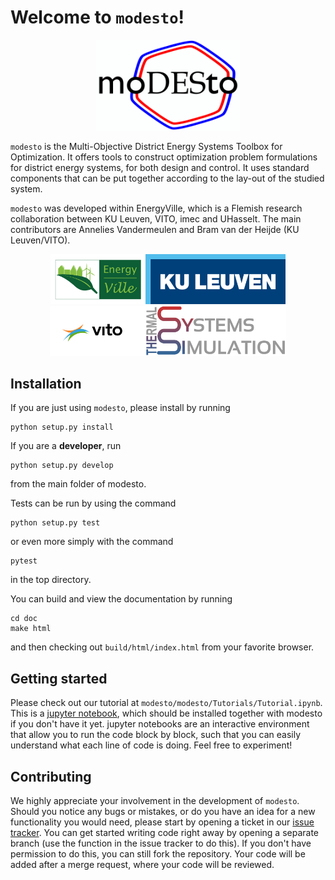 # Welcome to ``modesto``!
<p align="center">
  <img src="misc/Logo/modesto.png" width= "230px">
</p>

``modesto`` is the Multi-Objective District Energy Systems Toolbox for Optimization.
It offers tools to construct optimization problem formulations for district energy systems,
for both design and control.
It uses standard components that can be put together according to the lay-out
of the studied system.

``modesto`` was developed within EnergyVille, which is a Flemish research
collaboration between KU Leuven, VITO, imec and UHasselt.
The main contributors are Annelies Vandermeulen and Bram van der Heijde
(KU Leuven/VITO).

<p align="center">
  <img src="misc/imgs/energyville.png" height= "80px"><img src="misc/imgs/kuleuven.png" height= "80px"><img src="misc/imgs/vito.png" height= "80px"><img src="misc/imgs/thesysi.png" height= "80px">
</p>

## Installation

If you are just using ``modesto``, please install by running
```commandline
python setup.py install
```

If you are a **developer**, run
```commandline
python setup.py develop
```
from the main folder of modesto.

Tests can be run by using the command
```commandline
python setup.py test
```
or even more simply with the command
```commandline
pytest
```
in the top directory.

You can build and view the documentation by running
```commandline
cd doc
make html
```
and then checking out ``build/html/index.html`` from your favorite browser.

## Getting started
Please check out our tutorial at ``modesto/modesto/Tutorials/Tutorial.ipynb``. This is a [jupyter notebook](http://jupyter.org/install), which should be installed together with modesto if you don't have it yet. jupyter notebooks are an interactive environment that allow you to run the code block by block, such that you can easily understand what each line of code is doing. Feel free to experiment!

## Contributing
We highly appreciate your involvement in the development of ``modesto``. Should you notice any bugs or mistakes, or do you have an idea for a new functionality you would need, please start by opening a ticket in our [issue tracker](https://gitlab.mech.kuleuven.be/u0111619/modesto/issues). You can get started writing code right away by opening a separate branch (use the function in the issue tracker to do this). If you don't have permission to do this, you can still fork the repository. Your code will be added after a merge request, where your code will be reviewed.
